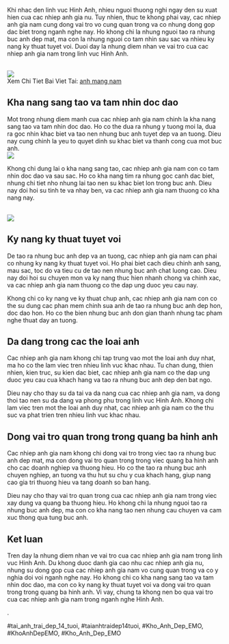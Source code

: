 <p>Khi nhac den linh vuc Hinh Anh, nhieu nguoi thuong nghi ngay den su xuat hien cua cac nhiep anh gia nu. Tuy nhien, thuc te khong phai vay, cac nhiep anh gia nam cung dong vai tro vo cung quan trong va co nhung dong gop dac biet trong nganh nghe nay. Ho khong chi la nhung nguoi tao ra nhung buc anh dep mat, ma con la nhung nguoi co tam nhin sau sac va nhieu ky nang ky thuat tuyet voi. Duoi day la nhung diem nhan ve vai tro cua cac nhiep anh gia nam trong linh vuc Hinh Anh.</p><br><img src="https://khoanhdepemo.com/wp-content/uploads/2024/12/271650263_493689905446655_3268618960578352314_n_3cee3afe5b-1024x682.jpg"></br>
Xem Chi Tiet Bai Viet Tai: <a href="https://khoanhdepemo.com/hinh-anh-trai-dep/">anh mang nam</a><h2>Kha nang sang tao va tam nhin doc dao</h2><p>Mot trong nhung diem manh cua cac nhiep anh gia nam chinh la kha nang sang tao va tam nhin doc dao. Ho co the dua ra nhung y tuong moi la, dua ra goc nhin khac biet va tao nen nhung buc anh tuyet dep va an tuong. Dieu nay cung chinh la yeu to quyet dinh su khac biet va thanh cong cua mot buc anh.<br><img src="https://cdn0918.cdn4s1.com/media/blog-images/anh-trai-han-quoc-dep-trai/anh-trai-dep-han-quoc-dep-trai-11.jpg"></br><p>Khong chi dung lai o kha nang sang tao, cac nhiep anh gia nam con co tam nhin doc dao va sau sac. Ho co kha nang tim ra nhung goc canh dac biet, nhung chi tiet nho nhung lai tao nen su khac biet lon trong buc anh. Dieu nay doi hoi su tinh te va nhay ben, va cac nhiep anh gia nam thuong co kha nang nay.</p><br><img src="https://anhcuoiviet.vn/wp-content/uploads/2022/11/anh-trai-dep-1.jpg"></br><h2>Ky nang ky thuat tuyet voi</h2><p>De tao ra nhung buc anh dep va an tuong, cac nhiep anh gia nam can phai co nhung ky nang ky thuat tuyet voi. Ho phai biet cach dieu chinh anh sang, mau sac, toc do va tieu cu de tao nen nhung buc anh chat luong cao. Dieu nay doi hoi su chuyen mon va ky nang thuc hien nhanh chong va chinh xac, va cac nhiep anh gia nam thuong co the dap ung duoc yeu cau nay.<p>Khong chi co ky nang ve ky thuat chup anh, cac nhiep anh gia nam con co the su dung cac phan mem chinh sua anh de tao ra nhung buc anh dep hon, doc dao hon. Ho co the bien nhung buc anh don gian thanh nhung tac pham nghe thuat day an tuong.</p><h2>Da dang trong cac the loai anh</h2><p>Cac nhiep anh gia nam khong chi tap trung vao mot the loai anh duy nhat, ma ho co the lam viec tren nhieu linh vuc khac nhau. Tu chan dung, thien nhien, kien truc, su kien dac biet, cac nhiep anh gia nam co the dap ung duoc yeu cau cua khach hang va tao ra nhung buc anh dep den bat ngo.<p>Dieu nay cho thay su da tai va da nang cua cac nhiep anh gia nam, va dong thoi tao nen su da dang va phong phu trong linh vuc Hinh Anh. Khong chi lam viec tren mot the loai anh duy nhat, cac nhiep anh gia nam co the thu suc va phat trien tren nhieu linh vuc khac nhau.</p><h2>Dong vai tro quan trong trong quang ba hinh anh</h2><p>Cac nhiep anh gia nam khong chi dong vai tro trong viec tao ra nhung buc anh dep mat, ma con dong vai tro quan trong trong viec quang ba hinh anh cho cac doanh nghiep va thuong hieu. Ho co the tao ra nhung buc anh chuyen nghiep, an tuong va thu hut su chu y cua khach hang, giup nang cao gia tri thuong hieu va tang doanh so ban hang.</p><p>Dieu nay cho thay vai tro quan trong cua cac nhiep anh gia nam trong viec xay dung va quang ba thuong hieu. Ho khong chi la nhung nguoi tao ra nhung buc anh dep, ma con co kha nang tao nen nhung cau chuyen va cam xuc thong qua tung buc anh.</p><h2>Ket luan</h2><p>Tren day la nhung diem nhan ve vai tro cua cac nhiep anh gia nam trong linh vuc Hinh Anh. Du khong duoc danh gia cao nhu cac nhiep anh gia nu, nhung su dong gop cua cac nhiep anh gia nam vo cung quan trong va co y nghia doi voi nganh nghe nay. Ho khong chi co kha nang sang tao va tam nhin doc dao, ma con co ky nang ky thuat tuyet voi va dong vai tro quan trong trong quang ba hinh anh. Vi vay, chung ta khong nen bo qua vai tro cua cac nhiep anh gia nam trong nganh nghe Hinh Anh.</p><p>.</p>
#tai_anh_trai_dep_14_tuoi, #taianhtraidep14tuoi, #Kho_Anh_Dep_EMO, #KhoAnhDepEMO, #Kho_Anh_Dep_EMO
